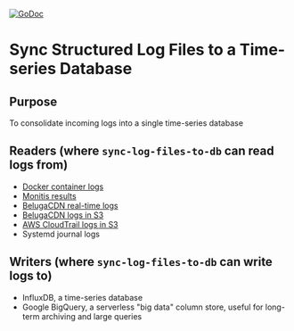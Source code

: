 [![GoDoc](https://godoc.org/github.com/danielstutzman/sync-log-files-to-db?status.svg)](https://godoc.org/github.com/danielstutzman/sync-log-files-to-db/src/cmd/sync-log-files-to-db?imports)

# Sync Structured Log Files to a Time-series Database

## Purpose

To consolidate incoming logs into a single time-series database

## Readers (where `sync-log-files-to-db` can read logs from)
* [Docker container logs](src/readers/docker/README.md)
* [Monitis results](src/readers/monitis/README.md)
* [BelugaCDN real-time logs](src/readers/redis/README.md)
* [BelugaCDN logs in S3](src/readers/s3_belugacdn/README.md)
* [AWS CloudTrail logs in S3](src/readers/s3_cloudtrail/README.md)
* Systemd journal logs

## Writers (where `sync-log-files-to-db` can write logs to)
* InfluxDB, a time-series database
* Google BigQuery, a serverless "big data" column store, useful for long-term archiving and large queries
